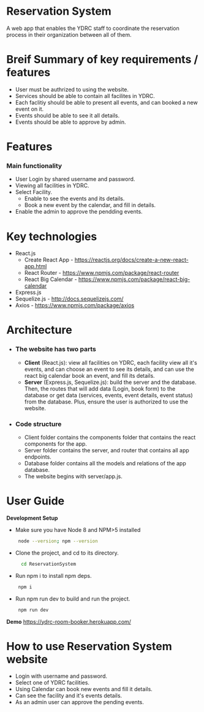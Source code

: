 # Reservation System
A web app that enables the YDRC staff to coordinate the reservation process in their organization between all of them.

# Breif Summary of key requirements / features
  - User must be authrized to using the website.
  - Services should be able to contain all facilites in YDRC.
  - Each faclitiy should be able to present all events, and can booked a new event on it.
  - Events should be able to see it all details.
  - Events should be able to approve by admin. 

# Features
### Main functionality
  - User Login by shared username and password. 
  - Viewing all facilities in YDRC.
  - Select Facility.
    - Enable to see the events and its details.
    - Book a new event by the calendar, and fill in details.
  - Enable the admin to approve the pendding events. 

# Key technologies
  - React.js
    - Create React App - https://reactjs.org/docs/create-a-new-react-app.html 
    - React Router - https://www.npmjs.com/package/react-router
    - React Big Calendar - https://www.npmjs.com/package/react-big-calendar
  - Express.js
  - Sequelize.js - http://docs.sequelizejs.com/ 
  - Axios - https://www.npmjs.com/package/axios

# Architecture
  - ### The website has two parts
      - **Client** (React.js): view all facilities on YDRC, each facility view all it's events, and can choose an event to see its details, and can use the react big calendar book an event, and fill its details.  
      - **Server** (Express.js, Sequelize.js): build the server and the database. Then, the routes that will add data (Login, book form) to the database or get data (services, events, event details, event status) from the database. Plus, ensure the user is authorized to use the website.

  - ### Code structure
      - Client folder contains the components folder that contains the react components for the app.
      - Server folder contains the server, and router that contains all app endpoints.
      - Database folder contains all the models and relations of the app database.
      - The website begins with server/app.js.

# User Guide
**Development Setup**
- Make sure you have Node 8 and NPM>5 installed
    ```sh
     node --version; npm --version
    ```
- Clone the project, and cd to its directory.
   ```sh
     cd ReservationSystem
  ```
- Run npm i to install npm deps.
    ```sh
     npm i
    ```
- Run npm run dev to build and run the project.
    ```sh
     npm run dev
    ```
**Demo**
https://ydrc-room-booker.herokuapp.com/

# How to use Reservation System website
 - Login with username and password.
 - Select one of YDRC facilities.
 - Using Calendar can book new events and fill it details.
 - Can see the facility and it's events details. 
 - As an admin user can approve the pending events. 
